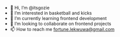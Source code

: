 - 👋 Hi, I’m @itsgozie
- 👀 I’m interested in basketball and kicks
- 🌱 I’m currently learning frontend development
- 💞️ I’m looking to collaborate on frontend projects
- 📫 How to reach me fortune.lekwuwa@gmail.com

<!---
itsgozie/itsgozie is a ✨ special ✨ repository because its `README.md` (this file) appears on your GitHub profile.
You can click the Preview link to take a look at your changes.
--->
